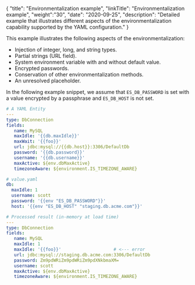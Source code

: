 {
"title": "Environmentalization example",
"linkTitle": "Environmentalization example",
"weight":"30",
"date": "2020-09-25",
"description": "Detailed example that illustrates different aspects of the environmentalization capability supported by the YAML configuration."
}

This example illustrates the following aspects of the environmentalization:

* Injection of integer, long, and string types.
* Partial strings (URL field).
* System environment variable with and without default value.
* Encrypted passwords.
* Conservation of other environmentalization methods.
* An unresolved placeholder.

In the following example snippet, we assume that `ES_DB_PASSWORD` is set with a value encrypted by a passphrase and `ES_DB_HOST` is not set.

```yaml
# A YAML Entity
---
type: DbConnection
fields:
   name: MySQL
   maxIdle: '{{db.maxIdle}}'
   maxWait: '{{foo}}'
   url: jdbc:mysql://{{db.host}}:3306/DefaultDb
   password: '{{db.password}}'
   username: '{{db.username}}'
   maxActive: ${env.dbMaxActive}
   timezoneAware: ${environment.IS_TIMEZONE_AWARE}
```

```yaml
# value.yaml
db:
  maxIdle: 1
  username: scott
  password: '{{env "ES_DB_PASSWORD"}}'
  host: '{{env "ES_DB_HOST" "staging.db.acme.com"}}'
```

```yaml
# Processed result (in-memory at load time)
---
type: DbConnection
fields:
   name: MySQL
   maxIdle: 1
   maxIdle: '{{foo}}'                    # <--- error
   url: jdbc:mysql://staging.db.acme.com:3306/DefaultDb
   password: Zm9pdWRiZm9pdWRiZm9pdXNkbmaXM=
   username: scott
   maxActive: ${env.dbMaxActive}
   timezoneAware: ${environment.IS_TIMEZONE_AWARE}
```

